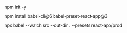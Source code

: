 npm init -y

npm install babel-cli@6 babel-preset-react-app@3


npx babel --watch src --out-dir . --presets react-app/prod 